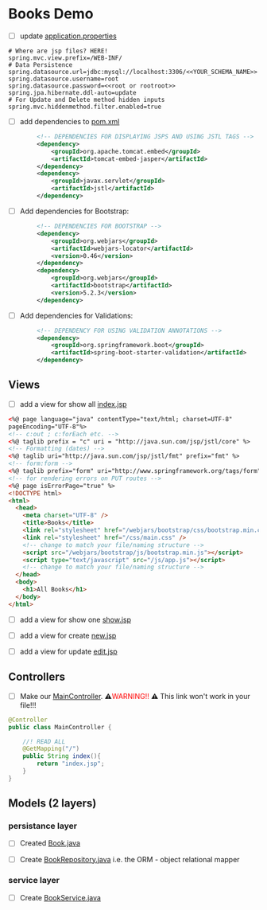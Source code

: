 # Books Demo

- [ ] update [application.properties](./src/main/resources/application.properties)

```
# Where are jsp files? HERE!
spring.mvc.view.prefix=/WEB-INF/
# Data Persistence
spring.datasource.url=jdbc:mysql://localhost:3306/<<YOUR_SCHEMA_NAME>>
spring.datasource.username=root
spring.datasource.password=<<root or rootroot>>
spring.jpa.hibernate.ddl-auto=update
# For Update and Delete method hidden inputs
spring.mvc.hiddenmethod.filter.enabled=true
```

- [ ] add dependencies to [pom.xml](./pom.xml)

```xml
        <!-- DEPENDENCIES FOR DISPLAYING JSPS AND USING JSTL TAGS -->
        <dependency>
            <groupId>org.apache.tomcat.embed</groupId>
            <artifactId>tomcat-embed-jasper</artifactId>
        </dependency>
        <dependency>
            <groupId>javax.servlet</groupId>
            <artifactId>jstl</artifactId>
        </dependency>
```

- [ ] Add dependencies for Bootstrap:

```xml
		<!-- DEPENDENCIES FOR BOOTSTRAP -->
        <dependency>
            <groupId>org.webjars</groupId>
            <artifactId>webjars-locator</artifactId>
            <version>0.46</version>
        </dependency>
        <dependency>
            <groupId>org.webjars</groupId>
            <artifactId>bootstrap</artifactId>
            <version>5.2.3</version>
        </dependency>
```

- [ ] Add dependencies for Validations:

```xml
        <!-- DEPENDENCY FOR USING VALIDATION ANNOTATIONS -->
        <dependency>
            <groupId>org.springframework.boot</groupId>
            <artifactId>spring-boot-starter-validation</artifactId>
        </dependency>
```

## Views

- [ ] add a view for show all [index.jsp](./src/main/webapp/WEB-INF/index.jsp)

```html
<%@ page language="java" contentType="text/html; charset=UTF-8"
pageEncoding="UTF-8"%>
<!-- c:out ; c:forEach etc. -->
<%@ taglib prefix = "c" uri = "http://java.sun.com/jsp/jstl/core" %>
<!-- Formatting (dates) -->
<%@ taglib uri="http://java.sun.com/jsp/jstl/fmt" prefix="fmt" %>
<!-- form:form -->
<%@ taglib prefix="form" uri="http://www.springframework.org/tags/form"%>
<!-- for rendering errors on PUT routes -->
<%@ page isErrorPage="true" %>
<!DOCTYPE html>
<html>
  <head>
    <meta charset="UTF-8" />
    <title>Books</title>
    <link rel="stylesheet" href="/webjars/bootstrap/css/bootstrap.min.css" />
    <link rel="stylesheet" href="/css/main.css" />
    <!-- change to match your file/naming structure -->
    <script src="/webjars/bootstrap/js/bootstrap.min.js"></script>
    <script type="text/javascript" src="/js/app.js"></script>
    <!-- change to match your file/naming structure -->
  </head>
  <body>
    <h1>All Books</h1>
  </body>
</html>
```

- [ ] add a view for show one [show.jsp](./src/main/webapp/WEB-INF/show.jsp)

- [ ] add a view for create [new.jsp](./src/main/webapp/WEB-INF/new.jsp)

- [ ] add a view for update [edit.jsp](./src/main/webapp/WEB-INF/edit.jsp)

## Controllers

- [ ] Make our [MainController](./src/main/java/tyler/booksdemo/controllers/MainController.java). :warning:<span style="color:red">WARNING!!</span> :warning: This link won't work in your file!!!

```java
@Controller
public class MainController {

    //! READ ALL
    @GetMapping("/")
    public String index(){
        return "index.jsp";
    }
}

```

## Models (2 layers)

### persistance layer

- [ ] Created [Book.java](src/main/java/tyler/booksdemo/models/Book.java)

- [ ] Create [BookRepository.java](src/main/java/tyler/booksdemo/repositories/BookRepository.java) i.e. the ORM - object relational mapper

### service layer

- [ ] Create [BookService.java](src/main/java/tyler/booksdemo/services/BookService.java)
